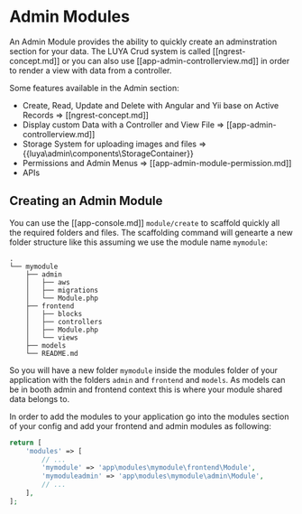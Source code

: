 # Admin Modules

An Admin Module provides the ability to quickly create an adminstration section for your data. The LUYA Crud system is called [[ngrest-concept.md]] or you can also use [[app-admin-controllerview.md]] in order to render a view with data from a controller.

Some features available in the Admin section:

+ Create, Read, Update and Delete with Angular and Yii base on Active Records => [[ngrest-concept.md]]
+ Display custom Data with a Controller and View File => [[app-admin-controllerview.md]]
+ Storage System for uploading images and files => {{luya\admin\components\StorageContainer}}
+ Permissions and Admin Menus => [[app-admin-module-permission.md]]
+ APIs

## Creating an Admin Module

You can use the [[app-console.md]] `module/create` to scaffold quickly all the required folders and files. The scaffolding command will genearte a new folder structure like this assuming we use the module name `mymodule`:

```
.
└── mymodule
    ├── admin
    │   ├── aws
    │   ├── migrations
    │   └── Module.php
    ├── frontend
    │   ├── blocks
    │   ├── controllers
    │   ├── Module.php
    │   └── views
    ├── models
    └── README.md
```

So you will have a new folder `mymodule` inside the modules folder of your application with the folders `admin` and `frontend` and `models`. As models can be in booth admin and frontend context this is where your module shared data belongs to.

In order to add the modules to your application go into the modules section of your config and add your frontend and admin modules as following:

```php
return [
    'modules' => [
        // ...
        'mymodule' => 'app\modules\mymodule\frontend\Module',
        'mymoduleadmin' => 'app\modules\mymodule\admin\Module',
        // ...
    ],
];
```